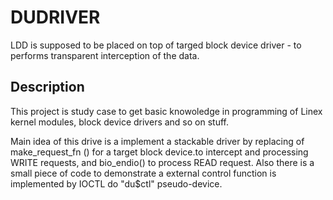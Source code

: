 # DUDRIVER
LDD is supposed to be placed on top of targed block device driver - to performs transparent interception of the data.

## Description
This project is study case to get basic knowoledge in programming of Linex kernel modules, block device drivers and so on stuff.

Main idea of this drive is a implement a stackable driver by replacing of make_request_fn () for a target block device.to intercept 
and processing WRITE requests, and bio_endio() to process READ request.
Also there is a small piece of code to demonstrate a external control function is implemented by IOCTL do "du$ctl" pseudo-device.
